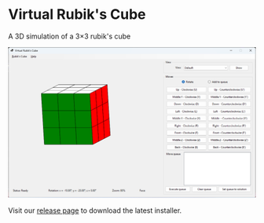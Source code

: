 ﻿# Virtual Rubik's Cube
A 3D simulation of a 3×3 rubik's cube

![Main window](/Images/MainInterface.png)

Visit our [release page](https://github.com/phatdatnguyen/VirtualRubiksCube/releases/) to download the latest installer.